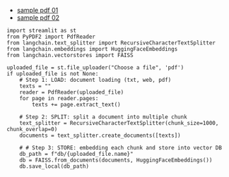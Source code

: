* [sample pdf 01](https://github.com/kiwon-coding/coding-school/blob/main/lectures/The%20Robotic%20Exploration%20of%20the%20Moon.pdf)
* [sample pdf 02](https://github.com/kiwon-coding/coding-school/blob/main/lectures/A%20BRIEF%20HISTORY%20OF%20SPACE%20EXPLORATION.pdf)

```
import streamlit as st
from PyPDF2 import PdfReader
from langchain.text_splitter import RecursiveCharacterTextSplitter
from langchain.embeddings import HuggingFaceEmbeddings
from langchain.vectorstores import FAISS

uploaded_file = st.file_uploader("Choose a file", 'pdf')
if uploaded_file is not None:
    # Step 1: LOAD: document loading (txt, web, pdf)
    texts = ""
    reader = PdfReader(uploaded_file)
    for page in reader.pages:
        texts += page.extract_text()

    # Step 2: SPLIT: split a document into multiple chunk
    text_splitter = RecursiveCharacterTextSplitter(chunk_size=1000, chunk_overlap=0)
    documents = text_splitter.create_documents([texts])

    # # Step 3: STORE: embedding each chunk and store into vector DB
    db_path = f"db/{uploaded_file.name}"
    db = FAISS.from_documents(documents, HuggingFaceEmbeddings())
    db.save_local(db_path)
```
